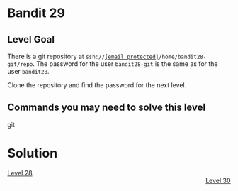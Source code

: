 <html>
<h1>Bandit 29</h1>

<h2 id="level-goal">Level Goal</h2>
<p>There is a git repository at <code class="language-plaintext highlighter-rouge">ssh://<a href="/cdn-cgi/l/email-protection" class="__cf_email__" data-cfemail="0b696a656f627f3933266c627f4b6764686a676364787f">[email&#160;protected]</a>/home/bandit28-git/repo</code>. The password for the user <code class="language-plaintext highlighter-rouge">bandit28-git</code> is the same as for the user <code class="language-plaintext highlighter-rouge">bandit28</code>.</p>

<p>Clone the repository and find the password for the next level.</p>

<h2 id="commands-you-may-need-to-solve-this-level">Commands you may need to solve this level</h2>
<p>git</p>


<h1>Solution</h1>
<div style="text-align: left"><a href="./bandit28.md">Level 28</a></div>
<div style="text-align: right"><a href="./bandit30.md">Level 30</a></div>
</html>
